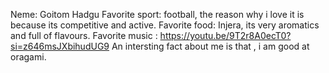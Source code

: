 Neme: Goitom Hadgu
Favorite sport: football, the reason why i love it is because its competitive and active.
Favorite food: Injera, its very aromatics and full of flavours.
Favorite music : https://youtu.be/9T2r8A0ecT0?si=z646msJXbihudUG9
An intersting fact about me is that , i am good at oragami.